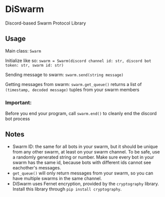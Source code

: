 # DiSwarm
Discord-based Swarm Protocol Library

## Usage
Main class: `Swarm`

Initialize like so:
```swarm = Swarm(discord channel id: str, discord bot token: str, swarm id: str)```

Sending message to swarm:
```swarm.send(string message)```

Getting messages from swarm:
```swarm.get_queue()```
returns a list of ```(timestamp, decoded message)``` tuples from your swarm members

### Important:
Before you end your program, call ```swarm.end()``` to cleanly end the discord bot process


## Notes
- Swarm ID: the same for all bots in your swarm, but it should be unique from any other swarm, at least on your swarm channel. To be safe, use a randomly generated string or number. Make sure every bot in your swarm has the same id, because bots with different ids cannot see eachother's messages.
- ```get_queue()``` will only return messages from your swarm, so you can have multiple swarms in the same channel.
- DiSwarm uses Fernet encryption, provided by the `cryptography` library. Install this library through `pip install cryptography`.

